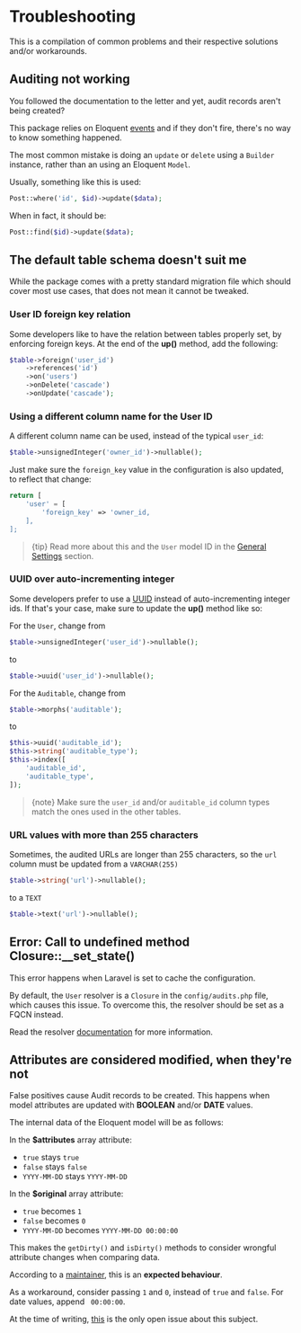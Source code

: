 # Troubleshooting
This is a compilation of common problems and their respective solutions and/or workarounds.

## Auditing not working
You followed the documentation to the letter and yet, audit records aren't being created?

This package relies on Eloquent [events](https://laravel.com/docs/5.4/eloquent#events) and if they don't fire, there's no way to know something happened.

The most common mistake is doing an `update` or `delete` using a `Builder` instance, rather than an using an Eloquent `Model`.

Usually, something like this is used:
```php
Post::where('id', $id)->update($data);
```

When in fact, it should be:
```php
Post::find($id)->update($data);
```

## The default table schema doesn't suit me
While the package comes with a pretty standard migration file which should cover most use cases, that does not mean it cannot be tweaked.

### User ID foreign key relation
Some developers like to have the relation between tables properly set, by enforcing foreign keys.
At the end of the **up()** method, add the following:

```php
$table->foreign('user_id')
    ->references('id')
    ->on('users')
    ->onDelete('cascade')
    ->onUpdate('cascade');
```

### Using a different column name for the User ID
A different column name can be used, instead of the typical `user_id`:

```php
$table->unsignedInteger('owner_id')->nullable();
```

Just make sure the `foreign_key` value in the configuration is also updated, to reflect that change:

```php
return [
    'user' = [
        'foreign_key' => 'owner_id,
    ],
];
```

> {tip} Read more about this and the `User` model ID in the [General Settings](general-settings) section.

### UUID over auto-incrementing integer
Some developers prefer to use a [UUID](https://en.wikipedia.org/wiki/Universally_unique_identifier) instead of auto-incrementing integer ids.
If that's your case, make sure to update the **up()** method like so:

For the `User`, change from
```php
$table->unsignedInteger('user_id')->nullable();
```

to

```php
$table->uuid('user_id')->nullable();
```

For the `Auditable`, change from
```php
$table->morphs('auditable');
```

to

```php
$this->uuid('auditable_id');
$this->string('auditable_type');
$this->index([
    'auditable_id', 
    'auditable_type',
]);
```

> {note} Make sure the `user_id` and/or `auditable_id` column types match the ones used in the other tables.

### URL values with more than 255 characters
Sometimes, the audited URLs are longer than 255 characters, so the `url` column must be updated from a `VARCHAR(255)`

```php
$table->string('url')->nullable();
```

to a `TEXT`

```php
$table->text('url')->nullable();
```

## Error: Call to undefined method Closure::__set_state()
This error happens when Laravel is set to cache the configuration.

By default, the `User` resolver is a `Closure` in the `config/audits.php` file, which causes this issue.
To overcome this, the resolver should be set as a FQCN instead.

Read the resolver [documentation](/docs/{{version}}/general-settings) for more information.

## Attributes are considered modified, when they're not

False positives cause Audit records to be created.
This happens when model attributes are updated with **BOOLEAN** and/or **DATE** values.

The internal data of the Eloquent model will be as follows:

In the **$attributes** array attribute:
- `true` stays `true`
- `false` stays `false`
- `YYYY-MM-DD` stays `YYYY-MM-DD`

In the **$original** array attribute:
- `true` becomes `1`
- `false` becomes `0`
- `YYYY-MM-DD` becomes `YYYY-MM-DD 00:00:00`

This makes the `getDirty()` and `isDirty()` methods to consider wrongful attribute changes when comparing data.

According to a [maintainer](https://github.com/laravel/framework/issues/16823#issuecomment-267573840), this is an **expected behaviour**.

As a workaround, consider passing `1` and `0`, instead of `true` and `false`. For date values, append ` 00:00:00`.

At the time of writing, [this](https://github.com/laravel/internals/issues/349) is the only open issue about this subject.
